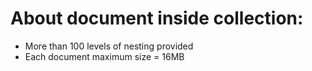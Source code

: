 # About document inside collection:
* More than 100 levels of nesting provided
* Each document maximum size = 16MB